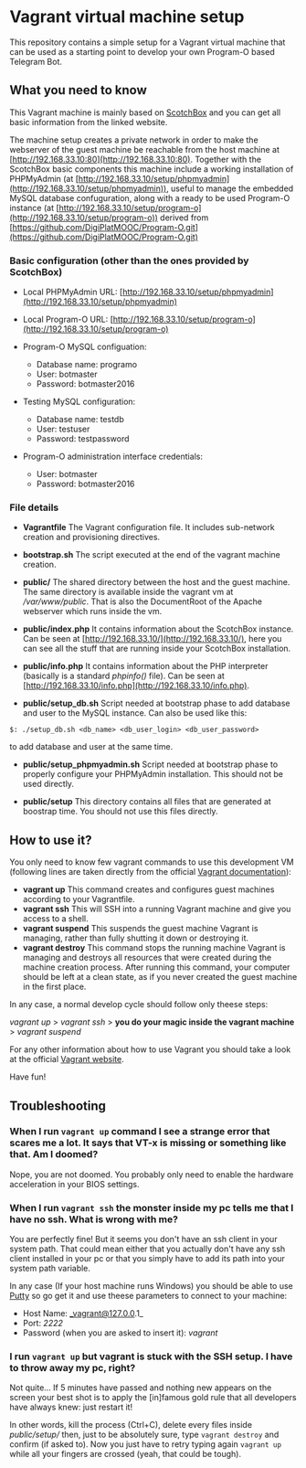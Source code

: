 # Vagrant virtual machine setup

This repository contains a simple setup for a Vagrant virtual machine that can be used as a starting point to develop your own Program-O based Telegram Bot.

## What you need to know

This Vagrant machine is mainly based on [ScotchBox](https://box.scotch.io/) and you can get all basic information from the linked website.

The machine setup creates a private network in order to make the webserver of the guest machine be reachable from the host machine at [http://192.168.33.10:80](http://192.168.33.10:80).
Together with the ScotchBox basic components this machine include a working installation of PHPMyAdmin (at [http://192.168.33.10/setup/phpmyadmin](http://192.168.33.10/setup/phpmyadmin)), useful to manage the embedded MySQL database confuguration, along with a ready to be used Program-O instance (at [http://192.168.33.10/setup/program-o](http://192.168.33.10/setup/program-o)) derived from [https://github.com/DigiPlatMOOC/Program-O.git](https://github.com/DigiPlatMOOC/Program-O.git)

### Basic configuration (other than the ones provided by ScotchBox)

* Local PHPMyAdmin URL: [http://192.168.33.10/setup/phpmyadmin](http://192.168.33.10/setup/phpmyadmin)

* Local Program-O URL: [http://192.168.33.10/setup/program-o](http://192.168.33.10/setup/program-o)

* Program-O MySQL configuation:

  * Database name: programo
  * User: botmaster
  * Password: botmaster2016
  
* Testing MySQL configuration:

  * Database name: testdb
  * User: testuser
  * Password: testpassword
  
* Program-O administration interface credentials:

  * User: botmaster
  * Password: botmaster2016

### File details

  * **Vagrantfile**
  The Vagrant configuration file. It includes sub-network creation and provisioning directives. 
  
  * **bootstrap.sh**
  The script executed at the end of the vagrant machine creation. 
  
  * **public/**
  The shared directory between the host and the guest machine. The same directory is available inside the vagrant vm at _/var/www/public_. That is also the DocumentRoot of the Apache webserver which runs inside the vm. 
  
  * **public/index.php**
  It contains information about the ScotchBox instance. Can be seen at [http://192.168.33.10/](http://192.168.33.10/), here you can see all the stuff that are running inside your ScotchBox installation.
  
  * **public/info.php**
  It contains information about the PHP interpreter (basically is a standard *phpinfo()* file). Can be seen at [http://192.168.33.10/info.php](http://192.168.33.10/info.php).
  
  * **public/setup_db.sh**
  Script needed at bootstrap phase to add database and user to the MySQL instance. Can also be used like this:
  ```
  $: ./setup_db.sh <db_name> <db_user_login> <db_user_password>
  ``` 
  to add database and user at the same time.
  
  * **public/setup_phpmyadmin.sh**
  Script needed at bootstrap phase to properly configure your PHPMyAdmin installation. This should not be used directly.
  
  * **public/setup**
  This directory contains all files that are generated at boostrap time. You should not use this files directly. 
  
## How to use it?

You only need to know few vagrant commands to use this development VM (following lines are taken directly from the official [Vagrant documentation](https://www.vagrantup.com/docs/cli/ssh.html)):

* **vagrant up**
This command creates and configures guest machines according to your Vagrantfile.
* **vagrant ssh**
This will SSH into a running Vagrant machine and give you access to a shell.
* **vagrant suspend**
This suspends the guest machine Vagrant is managing, rather than fully shutting it down or destroying it.
* **vagrant destroy**
This command stops the running machine Vagrant is managing and destroys all resources that were created during the machine creation process. After running this command, your computer should be left at a clean state, as if you never created the guest machine in the first place.

In any case, a normal develop cycle should follow only theese steps:

_vagrant up_
\> _vagrant ssh_
\> **you do your magic inside the vagrant machine**
\> _vagrant suspend_ 

For any other information about how to use Vagrant you should take a look at the official [Vagrant website](https://www.vagrantup.com/).

Have fun!

## Troubleshooting

### When I run `vagrant up` command I see a strange error that scares me a lot. It says that **VT-x** is missing or something like that. Am I doomed?

Nope, you are not doomed. You probably only need to enable the hardware acceleration in your BIOS settings.

### When I run `vagrant ssh` the monster inside my pc tells me that I have no **ssh**. What is wrong with me?

You are perfectly fine! But it seems you don't have an ssh client in your system path. That could mean either that you actually don't have any ssh client installed in your pc or that you simply have to add its path into your system path variable. 

In any case (If your host machine runs Windows) you should be able to use [Putty](https://the.earth.li/~sgtatham/putty/latest/x86/putty-0.67-installer.msi) so go get it and use theese parameters to connect to your machine:
* Host Name: _vagrant@127.0.0.1_
* Port: _2222_
* Password (when you are asked to insert it): _vagrant_

### I run `vagrant up` but vagrant is stuck with the SSH setup. I have to throw away my pc, right?

Not quite... If 5 minutes have passed and nothing new appears on the screen your best shot is to apply the [in]famous gold rule that all developers have always knew: just restart it! 

In other words, kill the process (Ctrl+C), delete every files inside _public/setup/_ then, just to be absolutely sure, type `vagrant destroy` and confirm (if asked to). 
Now you just have to retry typing again `vagrant up` while all your fingers are crossed (yeah, that could be tough).